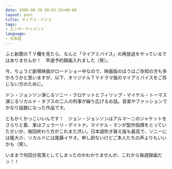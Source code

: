 ```yaml
---
date: 2006-08-30 00:03:32+00:00
layout: post
title: マイアミ・バイス
tags:
- エンターテイメント
language:
- 日本語
---
```


ふと新聞のＴＶ欄を見たら、なんと「マイアミバイス」の再放送をやっているではありませんか！　早速予約録画入れました（笑）。

今、ちょうど劇場映画がロードショー中なので、映画版のほうはご存知の方も多かろうかと思いますが、以下、オリジナルＴＶドラマ版のマイアミバイスをご存じない方のために。

ドン・ジョンソン演じるソニー・クロケットとフィリップ・マイケル・トーマス演じるリカルド・タブスの二人の刑事が繰り広げるお話。音楽やファッションでかなり話題になった作品です。

ともかくかっこいいんです！　ジョン・ジョンソンはアルマーニのジャケットをさらりと着、車はフェラーリ・デイトナ。マイケル・マンが製作指揮をとっていたせいか、毎回終わり方がこれまた渋い。日本語吹き替え版も最高で、ソニーには隆大介、リカルドには尾藤イサオ。申し訳ないけどご本人たちの声よりもいいかも（笑）。

いままで何回分見落としてしまったのかわかりませんが、これから毎週録画だッ！！
